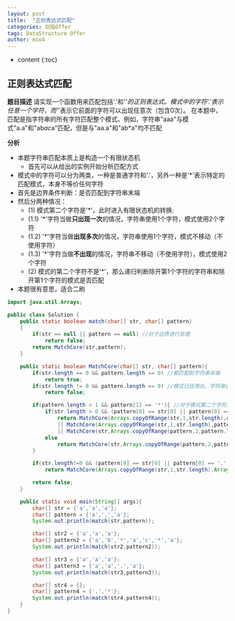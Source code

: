 ```yaml
---
layout: post
title:  "正则表达式匹配"
categories: 剑指Offer  
tags: DataStructure Offer 
author: mio4
---
```


* content
{:toc}





## 正则表达式匹配
**题目描述**
请实现一个函数用来匹配包括'.'和'*'的正则表达式。模式中的字符'.'表示任意一个字符，而'*'表示它前面的字符可以出现任意次（包含0次）。 在本题中，匹配是指字符串的所有字符匹配整个模式。例如，字符串"aaa"与模式"a.a"和"ab*ac*a"匹配，但是与"aa.a"和"ab*a"均不匹配

**分析**

  - 本题字符串匹配本质上是构造一个有限状态机
    - 首先可以从给出的实例开始分析匹配方式
  - 模式中的字符可以分为两类，一种是普通字符和'.'，另外一种是'*'表示特定的匹配模式，本身不等价任何字符
  - 首先是边界条件判断：是否匹配到字符串末端
  - 然后分两种情况：
    - (1) 模式第二个字符是'*'，此时进入有限状态机的转换:
    - (1.1) '*'字符当做**只出现一次**的情况，字符串使用1个字符，模式使用2个字符
    - (1.2) '*'字符当做**出现多次**的情况，字符串使用1个字符，模式不移动（不使用字符）
    - (1.3) '*'字符当做**不出现**的情况，字符串不移动（不使用字符），模式使用2个字符
    - (2) 模式的第二个字符不是'*'，那么递归判断除开第1个字符的字符串和除开第1个字符的模式是否匹配
  - 本题很有意思，适合二刷 

```java 
import java.util.Arrays;

public class Solution {
	public static boolean match(char[] str, char[] pattern)
	{
		if(str == null || pattern == null) //对于边界进行处理
			return false;
		return MatchCore(str,pattern);
	}

	public static boolean MatchCore(char[] str, char[] pattern){
		if(str.length == 0 && pattern.length == 0) //都匹配到字符串末端
			return true;
		if(str.length != 0 && pattern.length == 0) //模式已经用光，字符串还有剩余的情况
			return false;

		if(pattern.length > 1 && pattern[1] == '*'){ //对于模式第二个字符是*
			if(str.length > 0 && (pattern[0] == str[0] || pattern[0] == '.' && str.length != 0))
				return MatchCore(Arrays.copyOfRange(str,1,str.length),Arrays.copyOfRange(pattern,2,pattern.length))
				|| MatchCore(Arrays.copyOfRange(str,1,str.length),pattern)
				|| MatchCore(str,Arrays.copyOfRange(pattern,2,pattern.length));
			else
				return MatchCore(str,Arrays.copyOfRange(pattern,2,pattern.length));
		}

		if(str.length!=0 && (pattern[0] == str[0] || pattern[0] == '.' && str.length != 0)) //对于一般的匹配情况
			return MatchCore(Arrays.copyOfRange(str,1,str.length),Arrays.copyOfRange(pattern,1,pattern.length));

		return false;
	}

	public static void main(String[] args){
		char[] str = {'a','a','a'};
		char[] pattern = {'a','.','a'};
		System.out.println(match(str,pattern));

		char[] str2 = {'a','a','a'};
		char[] pattern2 = {'a','b','*','a','c','*','a'};
		System.out.println(match(str2,pattern2));

		char[] str3 = {'a','a','a'};
		char[] pattern3 = {'a','a','.','a'};
		System.out.println(match(str3,pattern3));

		char[] str4 = {};
		char[] pattern4 = {'.','*'};
		System.out.println(match(str4,pattern4));
	}
}

```